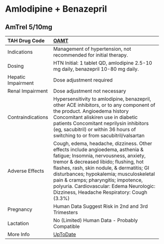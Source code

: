 # Amlodipine + Benazepril

## AmTrel 5/10mg

| TAH Drug Code      | [OAMT](https://www.tahsda.org.tw/drugs/hissearch.php?drug_code=OAMT)                                                                                                                                                                                                                                                                                                                       |
|:-------------------|:-------------------------------------------------------------------------------------------------------------------------------------------------------------------------------------------------------------------------------------------------------------------------------------------------------------------------------------------------------------------------------------------|
| Indications        | Management of hypertension, not recommended for initial therapy.                                                                                                                                                                                                                                                                                                                           |
| Dosing             | HTN Initial: 1 tablet QD, amlodipine 2.5-10 mg daily, benazepril 10-80 mg daily.                                                                                                                                                                                                                                                                                                           |
| Hepatic Impairment | Dose adjustment required                                                                                                                                                                                                                                                                                                                                                                   |
| Renal Impairment   | Dose adjustment not necessary                                                                                                                                                                                                                                                                                                                                                              |
| Contraindications  | Hypersensitivity to amlodipine, benazepril, other ACE inhibitors, or to any component of the product. Angioedema history Concomitant aliskiren use in diabetic patients Concomitant neprilysin inhibitors (eg, sacubitril) or within 36 hours of switching to or from sacubitril/valsartan                                                                                                 |
| Adverse Effects    | Cough, edema, headache, dizziness. Other effects include angioedema, asthenia & fatigue; Insomnia, nervousness, anxiety, tremor & decreased libido; flushing, hot flashes, rash, skin nodule, & dermatitis; GI disturbances; hypokalemia; musculoskeletal pain & cramps; pharyngitis; impotence, polyuria. Cardiovascular: Edema Neurologic: Dizziness, Headache Respiratory: Cough (3.3%) |
| Pregnancy          | Human Data Suggest Risk in 2nd and 3rd Trimesters                                                                                                                                                                                                                                                                                                                                          |
| Lactation          | No (Limited) Human Data - Probably Compatible                                                                                                                                                                                                                                                                                                                                              |
| More Info          | [UpToDate](https://www.uptodate.com/contents/amlodipine-and-benazepril-drug-information)                                                                                                                                                                                                                                                                                                   |

